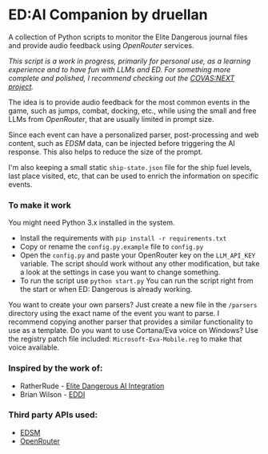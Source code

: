 
# ED:AI Companion by druellan
A collection of Python scripts to monitor the Elite Dangerous journal files and provide audio feedback using *OpenRouter* services.

*This script is a work in progress, primarily for personal use, as a learning experience and to have fun with LLMs and ED. For something more complete and polished, I recommend checking out the [COVAS:NEXT project](https://github.com/RatherRude/Elite-Dangerous-AI-Integration).*

The idea is to provide audio feedback for the most common events in the game, such as jumps, combat, docking, etc., while using the small and free LLMs from *OpenRouter*, that are usually limited in prompt size.

Since each event can have a personalized parser, post-processing and web content, such as *EDSM* data, can be injected before triggering the AI response. This also helps to reduce the size of the prompt.

I'm also keeping a small static `ship-state.json` file for the ship fuel levels, last place visited, etc, that can be used to enrich the information on specific events.

### To make it work
You might need Python 3.x installed in the system.
 - Install the requirements with ```pip install -r requirements.txt```
 - Copy or rename the `config.py.example` file to `config.py`
 - Open the `config.py` and paste your OpenRouter key on the `LLM_API_KEY` variable. The script should work without any other modification, but take a look at the settings in case you want to change something.
 - To run the script use `python start.py` You can run the script right from the start or when ED: Dangerous is already working.

You want to create your own parsers? Just create a new file in the `/parsers` directory using the exact name of the event you want to parse. I recommend copying another parser that provides a similar functionality to use as a template. 
Do you want to use Cortana/Eva voice on Windows? Use the registry patch file included: `Microsoft-Eva-Mobile.reg` to make that voice available.

### Inspired by the work of:
- RatherRude - [Elite Dangerous AI Integration](https://github.com/RatherRude/Elite-Dangerous-AI-Integration)
- Brian Wilson - [EDDI](https://github.com/EDCD/EDDI)

### Third party APIs used:
- [EDSM](https://www.edsm.net/en/api-v1)
- [OpenRouter](https://openrouter.ai)